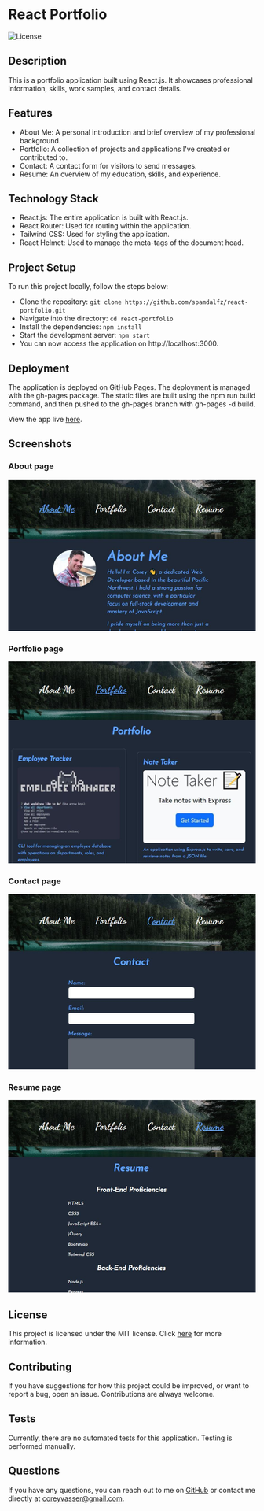 # React Portfolio
![License](https://img.shields.io/badge/license-MIT-brightgreen.svg)

## Description

This is a portfolio application built using React.js. It showcases professional information, skills, work samples, and contact details.

## Features

- About Me: A personal introduction and brief overview of my professional background.
- Portfolio: A collection of projects and applications I've created or contributed to.
- Contact: A contact form for visitors to send messages.
- Resume: An overview of my education, skills, and experience.

## Technology Stack
- React.js: The entire application is built with React.js.
- React Router: Used for routing within the application.
- Tailwind CSS: Used for styling the application.
- React Helmet: Used to manage the meta-tags of the document head.

## Project Setup

To run this project locally, follow the steps below:

- Clone the repository: ``` git clone https://github.com/spamdalfz/react-portfolio.git ```
- Navigate into the directory: ```cd react-portfolio```
- Install the dependencies: ```npm install```
- Start the development server: ```npm start```
- You can now access the application on http://localhost:3000.

## Deployment

The application is deployed on GitHub Pages. The deployment is managed with the gh-pages package. The static files are built using the npm run build command, and then pushed to the gh-pages branch with gh-pages -d build.

View the app live [here](https://spamdalfz.github.io/react-portfolio/).

## Screenshots

### About page
![Alt Text](./images/about.JPG)

### Portfolio page
![Alt Text](./images/portfolio.JPG)

### Contact page
![Alt Text](./images/contact.JPG)

### Resume page
![Alt Text](./images/resume.JPG)


## License

This project is licensed under the MIT license. Click [here](https://opensource.org/licenses/MIT) for more information.

## Contributing

If you have suggestions for how this project could be improved, or want to report a bug, open an issue. Contributions are always welcome.

## Tests

Currently, there are no automated tests for this application. Testing is performed manually.

## Questions

If you have any questions, you can reach out to me on [GitHub](https://github.com/spamdalfz) or contact me directly at coreyvasser@gmail.com.